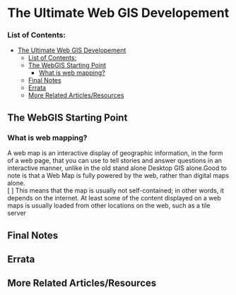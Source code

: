 # The Ultimate Web GIS Developement 
### List of Contents:
- [The Ultimate Web GIS Developement](#the-ultimate-web-gis-developement)
    - [List of Contents:](#list-of-contents)
  - [The WebGIS Starting Point](#the-webgis-starting-point)
    - [What is web mapping?](#what-is-web-mapping)
  - [Final Notes](#final-notes)
  - [Errata](#errata)
  - [More Related Articles/Resources](#more-related-articlesresources)


## The WebGIS Starting Point
### What is web mapping?
A web map is an interactive display of geographic information, in the form of a web page, that you can use to tell stories and answer questions in an interactive manner, unlike in the old stand alone Desktop GIS alone.Good to note is that a Web Map is fully powered by the web, rather than digital maps alone.<br> 
[ ] This means that the map is usually not self-contained; in other words, it depends on
the internet. At least some of the content displayed on a web maps is usually loaded from
other locations on the web, such as a tile server
 

## Final Notes

## Errata

## More Related Articles/Resources

